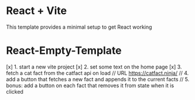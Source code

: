 # React + Vite

This template provides a minimal setup to get React working 


# React-Empty-Template
[x] 1. start a new vite project
[x] 2. set some text on the home page
[x] 3. fetch a cat fact from the
catfact api on load
// URL https://catfact.ninja/
// 4. add a button that fetches a
new fact and appends it to the current facts
// 5. bonus: add a button on each
fact that removes it from state when it is clicked

